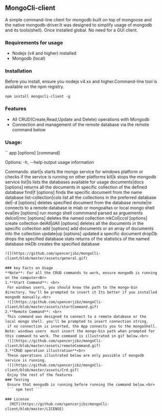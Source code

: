 ## MongoCli-client
 A simple command-line client for mongodb built on top of mongoose and the native mongodb-driver.It was designed to simplify usage of mongodb and its tools(shell). Once installed global. No need for a GUI client.
 
 ### Requirements for usage
 - Nodejs  (v4 and higher) installed
 - Mongodb (local)
### Installation
 Before you install, ensure you nodejs v4.xx and higher.Command-line tool is available on the npm registry.<br>
 
 ``` npm install mongocli-client -g ```
 
### Features
 - All CRUD(Create,Read,Update and Delete) operations with Mongodb 
 - Connection and management of the remote database via the remote command below
### Usage:
``  app [options] [command]

Options:
  -h, --help                         output usage information

Commands:
  start|s                             starts the mongo service for windows platform or checks if the service is  running on other platforms
  kill|k                             stops the mongodb service
  list|ls                            lists the databases available for usage
  documents|docs [options] <dbname>  returns all the documents in specific collection of the defined  database
  find|f [options] <dbname>          finds the specific document from the name database
  list-collection|cols <dbname>      list all the collections in the preferred database
  del|-d [options] <dbname>          deletes specified document from the database
  remote|re                          connects to a remote database ie mlab or mongoaltas or local mongo shell
  eval|ev [options] <cmd>            run mongo shell commmand parsed as arguements
  delcol|rmc [options] <cmd>         deletes the named collection
  mkCol|ccol [options] <cmd>         create collection
  delAll|dAll [options] <dbname>     deletes all the documents in the specific collection
  add [options] <dbname>             add documents or an array of documents into the collection
  update|up [options] <dbname>       updated a specific document
  dropDb <dbname>                     drops the specified database
  stats <dbname>                     returns of the statistics of the named database
  mkDb <dbname>                      creates  the specified database
```
![](https://github.com/spencerjibz/mongoCli-client/blob/master/assets/general.gif)

### key Facts on Usage
**Note**: For all the CRUD commands to work, ensure mongodb is running on the computer<Br>
1.**Start Command**: <br> 
 For windows users, you should know the path to the mongo-bin directory. You'll be prompted to insert it Its better if you installed mongodb manually.<br>
 ![](https://github.com/spencerjibz/mongoCli-client/blob/master/assets/startCommand.gif)
2.**Remote Command**: <br>
 This command was designed to connect to a remote database or the local mongo shell. you'll be prompted to insert connection string.
 if no connection is inserted, the App connects you to the mongoShell. Note: windows users  must insert the mongo-bin path when prompted for this command to work. The command is illustrated in gif below.<br>
 ![](https://github.com/spencerjibz/mongoCli-client/blob/master/assets/remoteCommand.gif)
3.**CRUD operation illustration**<br>
 These operations illustrated below are only possible if mongodb service is running.
 ![](https://github.com/spencerjibz/mongoCli-client/blob/master/assets/Crd.gif)
 Enjoy the rest of the features
### Testing
 Ensure that mongodb is running before running the command below.<br>
 ``` npm test ```

### License
  [MIT](https://github.com/spencerjibz/mongoCli-client/blob/master/LICENSE)
